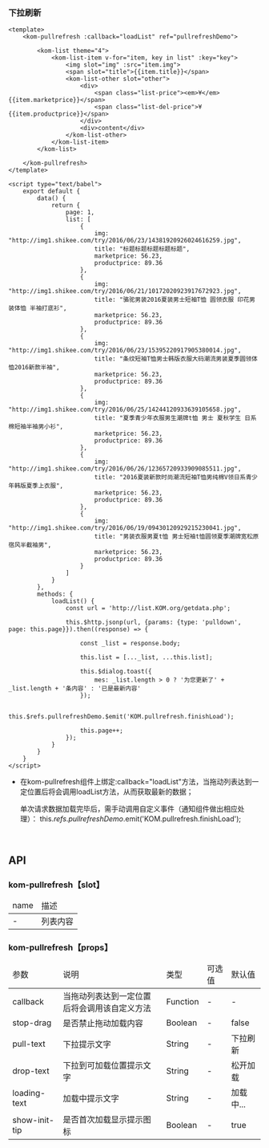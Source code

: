 ### 下拉刷新

```
<template>
    <kom-pullrefresh :callback="loadList" ref="pullrefreshDemo">

        <kom-list theme="4">
            <kom-list-item v-for="item, key in list" :key="key">
                <img slot="img" :src="item.img">
                <span slot="title">{{item.title}}</span>
                <kom-list-other slot="other">
                    <div>
                        <span class="list-price"><em>¥</em>{{item.marketprice}}</span>
                        <span class="list-del-price">¥{{item.productprice}}</span>
                    </div>
                    <div>content</div>
                </kom-list-other>
            </kom-list-item>
        </kom-list>

    </kom-pullrefresh>
</template>

<script type="text/babel">
    export default {
        data() {
            return {
                page: 1,
                list: [
                    {
                        img: "http://img1.shikee.com/try/2016/06/23/14381920926024616259.jpg",
                        title: "标题标题标题标题标题",
                        marketprice: 56.23,
                        productprice: 89.36
                    },
                    {
                        img: "http://img1.shikee.com/try/2016/06/21/10172020923917672923.jpg",
                        title: "骆驼男装2016夏装男士短袖T恤 圆领衣服 印花男装体恤 半袖打底衫",
                        marketprice: 56.23,
                        productprice: 89.36
                    },
                    {
                        img: "http://img1.shikee.com/try/2016/06/23/15395220917905380014.jpg",
                        title: "条纹短袖T恤男士韩版衣服大码潮流男装夏季圆领体恤2016新款半袖",
                        marketprice: 56.23,
                        productprice: 89.36
                    },
                    {
                        img: "http://img1.shikee.com/try/2016/06/25/14244120933639105658.jpg",
                        title: "夏季青少年衣服男生潮牌t恤 男士 夏秋学生 日系棉短袖半袖男小衫",
                        marketprice: 56.23,
                        productprice: 89.36
                    },
                    {
                        img: "http://img1.shikee.com/try/2016/06/26/12365720933909085511.jpg",
                        title: "2016夏装新款时尚潮流短袖T恤男纯棉V领日系青少年韩版夏季上衣服",
                        marketprice: 56.23,
                        productprice: 89.36
                    },
                    {
                        img: "http://img1.shikee.com/try/2016/06/19/09430120929215230041.jpg",
                        title: "男装衣服男夏t恤 男士短袖t恤圆领夏季潮牌宽松原宿风半截袖男",
                        marketprice: 56.23,
                        productprice: 89.36
                    }
                ]
            }
        },
        methods: {
            loadList() {
                const url = 'http://list.KOM.org/getdata.php';

                this.$http.jsonp(url, {params: {type: 'pulldown', page: this.page}}).then((response) => {

                    const _list = response.body;

                    this.list = [..._list, ...this.list];

                    this.$dialog.toast({
                        mes: _list.length > 0 ? '为您更新了' + _list.length + '条内容' : '已是最新内容'
                    });

                    this.$refs.pullrefreshDemo.$emit('KOM.pullrefresh.finishLoad');

                    this.page++;
                });
            }
        }
    }
</script>
```

- 在kom-pullrefresh组件上绑定:callback="loadList"方法，当拖动列表达到一定位置后将会调用loadList方法，从而获取最新的数据；
  
  单次请求数据加载完毕后，需手动调用自定义事件（通知组件做出相应处理）：
  this.$refs.pullrefreshDemo.$emit('KOM.pullrefresh.finishLoad');

<br/>

<h2>API</h2>
<h3><strong>kom-pullrefresh</strong>【slot】</h3>
<div class="table">
    <table>
        <thead>
        <tr>
            <td>name</td>
            <td>描述</td>
        </tr>
        </thead>
        <tbody>
        <tr>
            <td>-</td>
            <td>列表内容</td>
        </tr>
        </tbody>
    </table>
</div>
<h3><strong>kom-pullrefresh</strong>【props】</h3>
<div class="table">
    <table>
        <thead>
        <tr>
            <td>参数</td>
            <td>说明</td>
            <td>类型</td>
            <td>可选值</td>
            <td>默认值</td>
        </tr>
        </thead>
        <tbody>
        <tr>
            <td>callback</td>
            <td>当拖动列表达到一定位置后将会调用该自定义方法</td>
            <td>Function</td>
            <td>-</td>
            <td>-</td>
        </tr>
        <tr>
            <td>stop-drag</td>
            <td>是否禁止拖动加载内容</td>
            <td>Boolean</td>
            <td>-</td>
            <td>false</td>
        </tr>
        <tr>
            <td>pull-text</td>
            <td>下拉提示文字</td>
            <td>String</td>
            <td>-</td>
            <td>下拉刷新</td>
        </tr>
        <tr>
            <td>drop-text</td>
            <td>下拉到可加载位置提示文字</td>
            <td>String</td>
            <td>-</td>
            <td>松开加载</td>
        </tr>
        <tr>
            <td>loading-text</td>
            <td>加载中提示文字</td>
            <td>String</td>
            <td>-</td>
            <td>加载中...</td>
        </tr>
        <tr>
            <td>show-init-tip</td>
            <td>是否首次加载显示提示图标</td>
            <td>Boolean</td>
            <td>-</td>
            <td>true</td>
        </tr>
        </tbody>
    </table>
</div>
